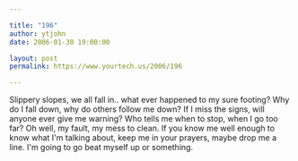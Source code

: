 ```yaml
---

title: "196"
author: ytjohn
date: 2006-01-30 19:00:00

layout: post
permalink: https://www.yourtech.us/2006/196

---
```

Slippery slopes, we all fall in.. what ever happened to my sure footing?  Why do I fall down, why do others follow me down?  If I miss the signs, will anyone ever give me warning?  Who tells me when to stop, when I go too far?  Oh well, my fault, my mess to clean.  If you know me well enough to know what I'm talking about, keep me in your prayers, maybe drop me a line.  I'm going to go beat myself up or something.
